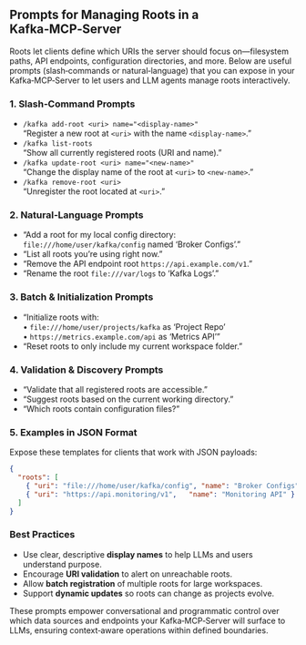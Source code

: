 ## Prompts for Managing Roots in a Kafka‑MCP‑Server  

Roots let clients define which URIs the server should focus on—filesystem paths, API endpoints, configuration directories, and more. Below are useful prompts (slash‑commands or natural‑language) that you can expose in your Kafka‑MCP‑Server to let users and LLM agents manage roots interactively.

### 1. Slash‑Command Prompts  
- `/kafka add-root <uri> name="<display-name>"`  
  “Register a new root at `<uri>` with the name `<display-name>`.”  
- `/kafka list-roots`  
  “Show all currently registered roots (URI and name).”  
- `/kafka update-root <uri> name="<new-name>"`  
  “Change the display name of the root at `<uri>` to `<new-name>`.”  
- `/kafka remove-root <uri>`  
  “Unregister the root located at `<uri>`.”  

### 2. Natural‑Language Prompts  
- “Add a root for my local config directory: `file:///home/user/kafka/config` named ‘Broker Configs’.”  
- “List all roots you’re using right now.”  
- “Remove the API endpoint root `https://api.example.com/v1`.”  
- “Rename the root `file:///var/logs` to ‘Kafka Logs’.”  

### 3. Batch & Initialization Prompts  
- “Initialize roots with:  
   • `file:///home/user/projects/kafka` as ‘Project Repo’  
   • `https://metrics.example.com/api` as ‘Metrics API’”  
- “Reset roots to only include my current workspace folder.”  

### 4. Validation & Discovery Prompts  
- “Validate that all registered roots are accessible.”  
- “Suggest roots based on the current working directory.”  
- “Which roots contain configuration files?”  

### 5. Examples in JSON Format  
Expose these templates for clients that work with JSON payloads:  
```json
{
  "roots": [
    { "uri": "file:///home/user/kafka/config", "name": "Broker Configs" },
    { "uri": "https://api.monitoring/v1",   "name": "Monitoring API" }
  ]
}
```  

### Best Practices  
- Use clear, descriptive **display names** to help LLMs and users understand purpose.  
- Encourage **URI validation** to alert on unreachable roots.  
- Allow **batch registration** of multiple roots for large workspaces.  
- Support **dynamic updates** so roots can change as projects evolve.

These prompts empower conversational and programmatic control over which data sources and endpoints your Kafka‑MCP‑Server will surface to LLMs, ensuring context‑aware operations within defined boundaries.
